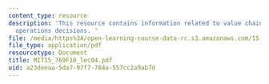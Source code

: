 ```yaml
---
content_type: resource
description: 'This resource contains information related to value chain dynamics and
  operations decisions. '
file: /media/https%3A/open-learning-course-data-rc.s3.amazonaws.com/15-769-operations-strategy-fall-2010/a23deeaa5da797f7784a557cc2a9ab7d_MIT15_769F10_lec04.pdf
file_type: application/pdf
resourcetype: Document
title: MIT15_769F10_lec04.pdf
uid: a23deeaa-5da7-97f7-784a-557cc2a9ab7d
---
```


